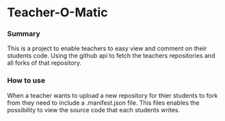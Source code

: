 # Teacher-O-Matic
### Summary
This is a project to enable teachers to easy view and comment on their students code. Using the github api to fetch the teachers repositories and all forks of that repository. 

### How to use
 When a teacher wants to upload a new repository for thier students to fork from they need to include a .manifest.json file. This files enables the possibility to view the source code that each students writes.
